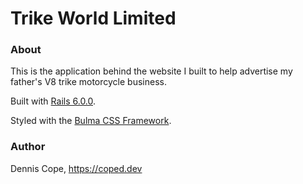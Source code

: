 # Trike World Limited
### About
This is the application behind the website I built to help advertise my father's V8 trike motorcycle business.

Built with [Rails 6.0.0](https://rubyonrails.org/).

Styled with the [Bulma CSS Framework](https://bulma.io/).

### Author
Dennis Cope, https://coped.dev